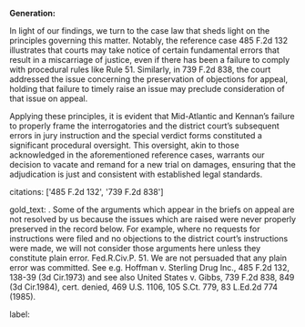**Generation:**

In light of our findings, we turn to the case law that sheds light on the principles governing this matter. Notably, the reference case 485 F.2d 132 illustrates that courts may take notice of certain fundamental errors that result in a miscarriage of justice, even if there has been a failure to comply with procedural rules like Rule 51. Similarly, in 739 F.2d 838, the court addressed the issue concerning the preservation of objections for appeal, holding that failure to timely raise an issue may preclude consideration of that issue on appeal.

Applying these principles, it is evident that Mid-Atlantic and Kennan’s failure to properly frame the interrogatories and the district court’s subsequent errors in jury instruction and the special verdict forms constituted a significant procedural oversight. This oversight, akin to those acknowledged in the aforementioned reference cases, warrants our decision to vacate and remand for a new trial on damages, ensuring that the adjudication is just and consistent with established legal standards.

citations: ['485 F.2d 132', '739 F.2d 838']

gold_text: . Some of the arguments which appear in the briefs on appeal are not resolved by us because the issues which are raised were never properly preserved in the record below. For example, where no requests for instructions were filed and no objections to the district court’s instructions were made, we will not consider those arguments here unless they constitute plain error. Fed.R.Civ.P. 51. We are not persuaded that any plain error was committed. See e.g. Hoffman v. Sterling Drug Inc., 485 F.2d 132, 138-39 (3d Cir.1973) and see also United States v. Gibbs, 739 F.2d 838, 849 (3d Cir.1984), cert. denied, 469 U.S. 1106, 105 S.Ct. 779, 83 L.Ed.2d 774 (1985).

label: 